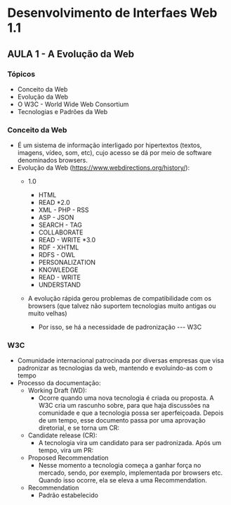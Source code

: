 # Desenvolvimento de Interfaes Web 1.1
## AULA 1 - A Evolução da Web

### Tópicos
* Conceito da Web
* Evolução da Web
* O W3C - World Wide Web Consortium
* Tecnologias e Padrões da Web

### Conceito da Web
* É um sistema de informação interligado por hipertextos (textos, imagens, vídeo, som, etc), cujo acesso se dá por meio de software denominados browsers.
* Evolução da Web (https://www.webdirections.org/history/):
    * 1.0
        * HTML
        * READ
    *2.0
        * XML - PHP - RSS
        * ASP - JSON
        * SEARCH - TAG
        * COLLABORATE
        * READ - WRITE
    *3.0
        * RDF - XHTML
        * RDFS - OWL
        * PERSONALIZATION
        * KNOWLEDGE
        * READ - WRITE
        * UNDERSTAND

    * A evolução rápida gerou problemas de compatibilidade com os browsers (que talvez não suportem tecnologias muito antigas ou muito velhas)
        * Por isso, se há a necessidade de padronização --- W3C

### W3C
* Comunidade internacional patrocinada por diversas empresas que visa padronizar as tecnologias da web, mantendo e evoluindo-as com o tempo
* Processo da documentação:
    * Working Draft (WD):
        * Ocorre quando uma nova tecnologia é criada ou proposta. A W3C cria um rascunho sobre, para que haja discussões na comunidade e que a tecnologia possa ser aperfeiçoada. Depois de um tempo, esse documento passa por uma aprovação diretorial, e se torna um CR:
    * Candidate release (CR):
        * A tecnologia vira um candidato para ser padronizada. Após um tempo, vira um PR:
    * Proposed Recommendation
        * Nesse momento a tecnologia começa a ganhar força no mercado, sendo, por exemplo, implementada por browsers etc. Quando isso ocorre, ela se eleva a uma Recommendation.
    * Recommendation
        * Padrão estabelecido